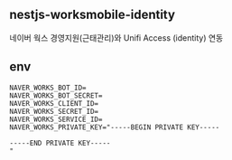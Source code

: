 ## nestjs-worksmobile-identity

네이버 웍스 경영지원(근태관리)와 Unifi Access (identity) 연동



## env
```
NAVER_WORKS_BOT_ID=
NAVER_WORKS_BOT_SECRET=
NAVER_WORKS_CLIENT_ID=
NAVER_WORKS_SECRET_ID=
NAVER_WORKS_SERVICE_ID=
NAVER_WORKS_PRIVATE_KEY="-----BEGIN PRIVATE KEY-----

-----END PRIVATE KEY-----
"
```